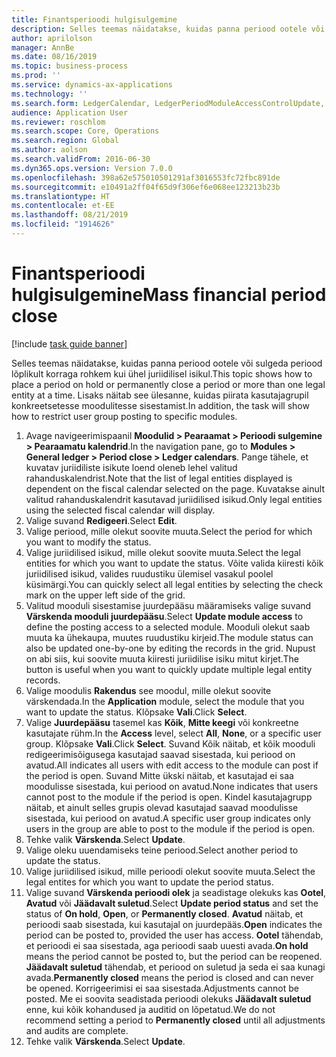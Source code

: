 ```yaml
---
title: Finantsperioodi hulgisulgemine
description: Selles teemas näidatakse, kuidas panna periood ootele või sulgeda periood lõplikult korraga rohkem kui ühel juriidilisel isikul.
author: aprilolson
manager: AnnBe
ms.date: 08/16/2019
ms.topic: business-process
ms.prod: ''
ms.service: dynamics-ax-applications
ms.technology: ''
ms.search.form: LedgerCalendar, LedgerPeriodModuleAccessControlUpdate, SysLookupPicklist, LedgerFiscalCalendarPeriodStatus
audience: Application User
ms.reviewer: roschlom
ms.search.scope: Core, Operations
ms.search.region: Global
ms.author: aolson
ms.search.validFrom: 2016-06-30
ms.dyn365.ops.version: Version 7.0.0
ms.openlocfilehash: 398a62e575010501291af3016553fc72fbc891de
ms.sourcegitcommit: e10491a2ff04f65d9f306ef6e068ee123213b23b
ms.translationtype: HT
ms.contentlocale: et-EE
ms.lasthandoff: 08/21/2019
ms.locfileid: "1914626"
---
```

# <a name="mass-financial-period-close"></a><span data-ttu-id="7a001-103">Finantsperioodi hulgisulgemine</span><span class="sxs-lookup"><span data-stu-id="7a001-103">Mass financial period close</span></span>

[!include [task guide banner](../../includes/task-guide-banner.md)]

<span data-ttu-id="7a001-104">Selles teemas näidatakse, kuidas panna periood ootele või sulgeda periood lõplikult korraga rohkem kui ühel juriidilisel isikul.</span><span class="sxs-lookup"><span data-stu-id="7a001-104">This topic shows how to place a period on hold or permanently close a period or more than one legal entity at a time.</span></span> <span data-ttu-id="7a001-105">Lisaks näitab see ülesanne, kuidas piirata kasutajagrupil konkreetsetesse moodulitesse sisestamist.</span><span class="sxs-lookup"><span data-stu-id="7a001-105">In addition, the task will show how to restrict user group posting to specific modules.</span></span>

1. <span data-ttu-id="7a001-106">Avage navigeerimispaanil **Moodulid > Pearaamat > Perioodi sulgemine > Pearaamatu kalendrid**.</span><span class="sxs-lookup"><span data-stu-id="7a001-106">In the navigation pane, go to **Modules > General ledger > Period close > Ledger calendars**.</span></span> <span data-ttu-id="7a001-107">Pange tähele, et kuvatav juriidiliste isikute loend oleneb lehel valitud rahanduskalendrist.</span><span class="sxs-lookup"><span data-stu-id="7a001-107">Note that the list of legal entities displayed is dependent on the fiscal calendar selected on the page.</span></span> <span data-ttu-id="7a001-108">Kuvatakse ainult valitud rahanduskalendrit kasutavad juriidilised isikud.</span><span class="sxs-lookup"><span data-stu-id="7a001-108">Only legal entities using the selected fiscal calendar will display.</span></span>
2. <span data-ttu-id="7a001-109">Valige suvand **Redigeeri**.</span><span class="sxs-lookup"><span data-stu-id="7a001-109">Select **Edit**.</span></span>
3. <span data-ttu-id="7a001-110">Valige periood, mille olekut soovite muuta.</span><span class="sxs-lookup"><span data-stu-id="7a001-110">Select the period for which you want to modify the status.</span></span>
4. <span data-ttu-id="7a001-111">Valige juriidilised isikud, mille olekut soovite muuta.</span><span class="sxs-lookup"><span data-stu-id="7a001-111">Select the legal entities for which you want to update the status.</span></span> <span data-ttu-id="7a001-112">Võite valida kiiresti kõik juriidilised isikud, valides ruudustiku ülemisel vasakul poolel küsimärgi.</span><span class="sxs-lookup"><span data-stu-id="7a001-112">You can quickly select all legal entities by selecting the check mark on the upper left side of the grid.</span></span>  
5. <span data-ttu-id="7a001-113">Valitud mooduli sisestamise juurdepääsu määramiseks valige suvand **Värskenda mooduli juurdepääsu**.</span><span class="sxs-lookup"><span data-stu-id="7a001-113">Select **Update module access** to define the posting access to a selected module.</span></span> <span data-ttu-id="7a001-114">Mooduli olekut saab muuta ka ühekaupa, muutes ruudustiku kirjeid.</span><span class="sxs-lookup"><span data-stu-id="7a001-114">The module status can also be updated one-by-one by editing the records in the grid.</span></span> <span data-ttu-id="7a001-115">Nupust on abi siis, kui soovite muuta kiiresti juriidilise isiku mitut kirjet.</span><span class="sxs-lookup"><span data-stu-id="7a001-115">The button is useful when you want to quickly update multiple legal entity records.</span></span>  
6. <span data-ttu-id="7a001-116">Valige moodulis **Rakendus** see moodul, mille olekut soovite värskendada.</span><span class="sxs-lookup"><span data-stu-id="7a001-116">In the **Application** module, select the module that you want to update the status.</span></span> <span data-ttu-id="7a001-117">Klõpsake **Vali**.</span><span class="sxs-lookup"><span data-stu-id="7a001-117">Click **Select**.</span></span>
7. <span data-ttu-id="7a001-118">Valige **Juurdepääsu** tasemel kas **Kõik**, **Mitte keegi** või konkreetne kasutajate rühm.</span><span class="sxs-lookup"><span data-stu-id="7a001-118">In the **Access** level, select **All**, **None**, or a specific user group.</span></span> <span data-ttu-id="7a001-119">Klõpsake **Vali**.</span><span class="sxs-lookup"><span data-stu-id="7a001-119">Click **Select**.</span></span> <span data-ttu-id="7a001-120">Suvand Kõik näitab, et kõik mooduli redigeerimisõigusega kasutajad saavad sisestada, kui periood on avatud.</span><span class="sxs-lookup"><span data-stu-id="7a001-120">All indicates all users with edit access to the module can post if the period is open.</span></span> <span data-ttu-id="7a001-121">Suvand Mitte ükski näitab, et kasutajad ei saa moodulisse sisestada, kui periood on avatud.</span><span class="sxs-lookup"><span data-stu-id="7a001-121">None indicates that users cannot post to the module if the period is open.</span></span> <span data-ttu-id="7a001-122">Kindel kasutajagrupp näitab, et ainult selles grupis olevad kasutajad saavad moodulisse sisestada, kui periood on avatud.</span><span class="sxs-lookup"><span data-stu-id="7a001-122">A specific user group indicates only users in the group are able to post to the module if the period is open.</span></span>  
8. <span data-ttu-id="7a001-123">Tehke valik **Värskenda**.</span><span class="sxs-lookup"><span data-stu-id="7a001-123">Select **Update**.</span></span>
9. <span data-ttu-id="7a001-124">Valige oleku uuendamiseks teine periood.</span><span class="sxs-lookup"><span data-stu-id="7a001-124">Select another period to update the status.</span></span>
10. <span data-ttu-id="7a001-125">Valige juriidilised isikud, mille perioodi olekut soovite muuta.</span><span class="sxs-lookup"><span data-stu-id="7a001-125">Select the legal entites for which you want to update the period status.</span></span>
11. <span data-ttu-id="7a001-126">Valige suvand **Värskenda perioodi olek** ja seadistage olekuks kas **Ootel**, **Avatud** või **Jäädavalt suletud**.</span><span class="sxs-lookup"><span data-stu-id="7a001-126">Select **Update period status** and set the status of **On hold**, **Open**, or **Permanently closed**.</span></span> <span data-ttu-id="7a001-127">**Avatud** näitab, et perioodi saab sisestada, kui kasutajal on juurdepääs.</span><span class="sxs-lookup"><span data-stu-id="7a001-127">**Open** indicates the period can be posted to, provided the user has access.</span></span> <span data-ttu-id="7a001-128">**Ootel** tähendab, et perioodi ei saa sisestada, aga perioodi saab uuesti avada.</span><span class="sxs-lookup"><span data-stu-id="7a001-128">**On hold** means the period cannot be posted to, but the period can be reopened.</span></span> <span data-ttu-id="7a001-129">**Jäädavalt suletud** tähendab, et periood on suletud ja seda ei saa kunagi avada.</span><span class="sxs-lookup"><span data-stu-id="7a001-129">**Permanently closed** means the period is closed and can never be opened.</span></span> <span data-ttu-id="7a001-130">Korrigeerimisi ei saa sisestada.</span><span class="sxs-lookup"><span data-stu-id="7a001-130">Adjustments cannot be posted.</span></span> <span data-ttu-id="7a001-131">Me ei soovita seadistada perioodi olekuks **Jäädavalt suletud** enne, kui kõik kohandused ja auditid on lõpetatud.</span><span class="sxs-lookup"><span data-stu-id="7a001-131">We do not recommend setting a period to **Permanently closed** until all adjustments and audits are complete.</span></span>  
12. <span data-ttu-id="7a001-132">Tehke valik **Värskenda**.</span><span class="sxs-lookup"><span data-stu-id="7a001-132">Select **Update**.</span></span>

